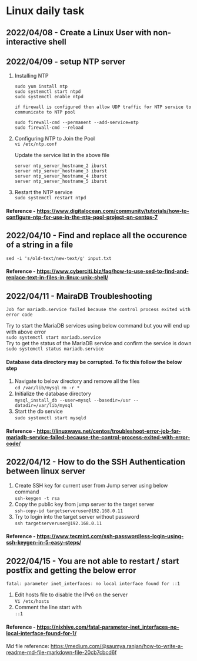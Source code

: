 # Linux daily task

## 2022/04/08 - Create a Linux User with non-interactive shell

## 2022/04/09 -  setup NTP server

1. Installing NTP
   ```sudo yum update
   sudo yum install ntp
   sudo systemctl start ntpd
   sudo systemctl enable ntpd
   
   if firewall is configured then allow UDP traffic for NTP service to communicate to NTP pool
   
   sudo firewall-cmd --permanent --add-service=ntp
   sudo firewall-cmd --reload

3. Configuring NTP to Join the Pool \
    ```vi /etc/ntp.conf```
   
   Update the service list in the above file
   
    ```server ntp_server_hostname_1 iburst
    server ntp_server_hostname_2 iburst
    server ntp_server_hostname_3 iburst
    server ntp_server_hostname_4 iburst
    server ntp_server_hostname_5 iburst

5. Restart the NTP service \
   ```sudo systemctl restart ntpd```

#### Reference - https://www.digitalocean.com/community/tutorials/how-to-configure-ntp-for-use-in-the-ntp-pool-project-on-centos-7

## 2022/04/10 -  Find and replace all the occurence of a string in a file

```sed -i 's/old-text/new-text/g' input.txt```

#### Reference - https://www.cyberciti.biz/faq/how-to-use-sed-to-find-and-replace-text-in-files-in-linux-unix-shell/

## 2022/04/11 -  MairaDB Troubleshooting

```Job for mariadb.service failed because the control process exited with error code```

  Try to start the MariaDB services using below command but you will end up with above error \
    ```sudo systemctl start mariadb.service``` \
  Try to get the status of the MariaDB service and confirm the service is down \
    ```sudo systemctl status mariadb.service```
  
  #### Database data directory may be corrupted. To fix this follow the below step
  1. Navigate to below directory and remove all the files \
      ```cd /var/lib/mysql```
       ```rm -r *```
  2. Initialize the database directory \
     ```mysql_install_db --user=mysql --basedir=/usr --datadir=/var/lib/mysql```
  3. Start the db service \
      ```sudo systemctl start mysqld```
    
#### Reference - https://linuxways.net/centos/troubleshoot-error-job-for-mariadb-service-failed-because-the-control-process-exited-with-error-code/

## 2022/04/12 - How to do the SSH Authentication between linux server

  1. Create SSH key for current user from Jump server using below command \
    ```ssh-keygen -t rsa```
  2. Copy the public key from jump server to the target server \
    ```ssh-copy-id targetserveruser@192.168.0.11```
  3. Try to login into the target server without password \
    ```ssh targetserveruser@192.168.0.11```
    
#### Reference - https://www.tecmint.com/ssh-passwordless-login-using-ssh-keygen-in-5-easy-steps/


## 2022/04/15 - You are not able to restart / start postfix and getting the below error 

```fatal: parameter inet_interfaces: no local interface found for ::1```

  1. Edit hosts file to disable the IPv6 on the server \
    ```Vi /etc/hosts```
  2. Comment the line start with \
    ```::1 ```
 
    
#### Reference - https://nixhive.com/fatal-parameter-inet_interfaces-no-local-interface-found-for-1/

Md file reference: https://medium.com/@saumya.ranjan/how-to-write-a-readme-md-file-markdown-file-20cb7cbcd6f
